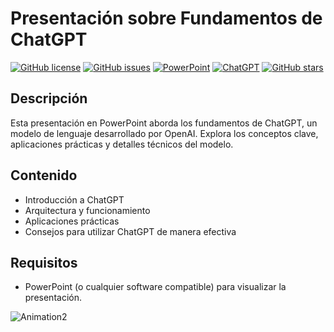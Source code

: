 # Presentación sobre Fundamentos de ChatGPT
[![GitHub license](https://img.shields.io/badge/License-MIT-blue.svg)](https://github.com/uribecesar/material-introduccion-chatgpt/blob/main/LICENSE)
[![GitHub issues](https://img.shields.io/github/issues/uribecesar/material-introduccion-chatgpt)](https://github.com/uribecesar/material-introduccion-chatgpt/issues)
[![PowerPoint](https://img.shields.io/badge/Presentaci%C3%B3n-PowerPoint-orange)](https://github.com/uribecesar/material-introduccion-chatgpt/blob/main/Presentacion_ChatGPT.pptx)
[![ChatGPT](https://img.shields.io/badge/ChatGPT-Fundamentos-brightgreen)](https://www.openai.com/)
[![GitHub stars](https://img.shields.io/github/stars/uribecesar/material-introduccion-chatgpt)](https://github.com/uribecesar/material-introduccion-chatgpt/stargazers)

## Descripción

Esta presentación en PowerPoint aborda los fundamentos de ChatGPT, un modelo de lenguaje desarrollado por OpenAI. Explora los conceptos clave, aplicaciones prácticas y detalles técnicos del modelo.

## Contenido

- Introducción a ChatGPT
- Arquitectura y funcionamiento
- Aplicaciones prácticas
- Consejos para utilizar ChatGPT de manera efectiva

## Requisitos

- PowerPoint (o cualquier software compatible) para visualizar la presentación.


![Animation2](https://github.com/uribecesar/material-introduccion-chatgpt/assets/5619245/4e4cd721-acca-4382-936c-aff3c023ddb4)
